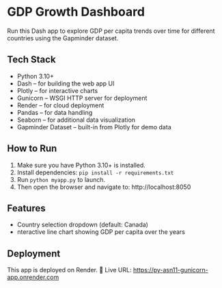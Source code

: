 # GDP Growth Dashboard

Run this Dash app to explore GDP per capita trends over time for different countries using the Gapminder dataset.

## Tech Stack
- Python 3.10+
- Dash – for building the web app UI
- Plotly – for interactive charts
- Gunicorn – WSGI HTTP server for deployment
- Render – for cloud deployment
- Pandas – for data handling
- Seaborn – for additional data visualization
- Gapminder Dataset – built-in from Plotly for demo data


## How to Run
1. Make sure you have Python 3.10+ is installed.
2. Install dependencies: `pip install -r requirements.txt`
3. Run `python myapp.py` to launch. 
4. Then open the browser and navigate to: http://localhost:8050

## Features
- Country selection dropdown (default: Canada)
- nteractive line chart showing GDP per capita over the years

## Deployment
This app is deployed on Render.
🔗 Live URL: https://py-asn11-gunicorn-app.onrender.com